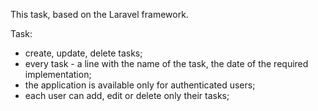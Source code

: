  This task, based on the Laravel framework. 


Task:
- create, update, delete tasks;
- every task - a line with the name of the task, the date of the required implementation;
- the application is available only for authenticated users;
- each user can add, edit or delete only their tasks;



